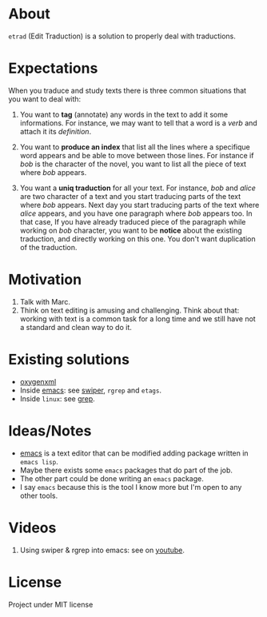 # About
`etrad` (Edit Traduction) is a solution to properly deal with
traductions.

# Expectations

When you traduce and study texts there is three common situations that
you want to deal with:

1. You want to **tag** (annotate) any words in the text to add it some
   informations. For instance, we may want to tell that a word is a
   *verb* and attach it its *definition*.
   
2. You want to **produce an index** that list all the lines where a
   specifique word appears and be able to move between those
   lines. For instance if *bob* is the character of the novel, you
   want to list all the piece of text where *bob* appears.

3. You want a **uniq traduction** for all your text. For instance,
   *bob* and *alice* are two character of a text and you start
   traducing parts of the text where *bob* appears. Next day you start
   traducing parts of the text where *alice* appears, and you have one
   paragraph where *bob* appears too. In that case, If you have
   already traduced piece of the paragraph while working on *bob*
   character, you want to be **notice** about the existing traduction,
   and directly working on this one. You don't want duplication of the
   traduction.

# Motivation

1. Talk with Marc.
2. Think on text editing is amusing and challenging. Think about that:
   working with text is a common task for a long time and we still
   have not a standard and clean way to do it.

# Existing solutions

* [oxygenxml](https://www.oxygenxml.com/)
* Inside [emacs](https://www.gnu.org/software/emacs/): 
  see [swiper](https://github.com/abo-abo/swiper), `rgrep` and `etags`.
* Inside `linux`: see [grep](https://fr.wikipedia.org/wiki/Grep).

# Ideas/Notes

* [emacs](https://www.gnu.org/software/emacs/) is a text editor that can
be modified adding package written in `emacs lisp`.
* Maybe there exists some `emacs` packages that do part of the job.
* The other part could be done writing an `emacs` package.
* I say `emacs` because this is the tool I know more but I'm open to
  any other tools.

# Videos

1. Using swiper & rgrep into emacs: see on [youtube](https://youtu.be/EOAJnIDqWH0).

# License
Project under MIT license
